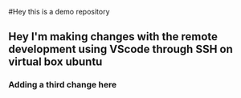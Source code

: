 #Hey this is a demo repository

## Hey I'm making changes with the remote development using VScode through SSH on virtual box ubuntu

### Adding a third change here 